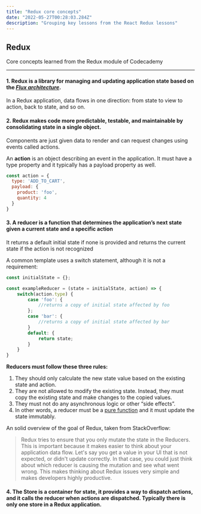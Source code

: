 ```yaml
---
title: "Redux core concepts"
date: "2022-05-27T00:28:03.284Z"
description: "Grouping key lessons from the React Redux lessons"
---
```


## Redux

Core concepts learned from the Redux module of Codecademy

---

#### 1. Redux is a library for managing and updating application state based on the _[Flux architecture](http://fluxxor.com/what-is-flux.html)_.

In a Redux application, data flows in one direction: from state to view to action, back to state, and so on.

#### 2. Redux makes code more predictable, testable, and maintainable by consolidating state in a single object. 

Components are just given data to render and can request changes using events called actions.

An **action** is an object describing an event in the application. It must have a type property and it typically has a payload property as well.

```js
const action = {
  type: 'ADD_TO_CART',
  payload: {
    product: 'foo',
    quantity: 4
  }
}
```
#### 3. A reducer is a function that determines the application’s next state given a current state and a specific action

It returns a default initial state if none is provided and returns the current state if the action is not recognized

A common template uses a switch statement, although it is not a requirement:

```js
const initialState = {};

const exampleReducer = (state = initialState, action) => {
    switch(action.type) {
        case 'foo': {
            //returns a copy of initial state affected by foo
        };
        case 'bar': {
            //returns a copy of initial state affected by bar 
        }
        default: {
            return state;
        }
    }
}
```

**Reducers must follow these three rules:**

1. They should only calculate the new state value based on the existing state and action.
2. They are not allowed to modify the existing state. Instead, they must copy the existing state and make changes to the copied values.
3. They must not do any asynchronous logic or other “side effects”.
4. In other words, a reducer must be a [pure function](https://en.wikipedia.org/wiki/Pure_function) and it must update the state immutably.

An solid overview of the goal of Redux, taken from StackOverflow:

> Redux tries to ensure that you only mutate the state in the Reducers. This is important because it makes easier to think about your application data flow. Let's say you get a value in your UI that is not expected, or didn't update correctly. In that case, you could just think about which reducer is causing the mutation and see what went wrong. This makes thinking about Redux issues very simple and makes developers highly productive.

#### 4. The Store is a container for state, it provides a way to dispatch actions, and it calls the reducer when actions are dispatched. Typically there is only one store in a Redux application.
